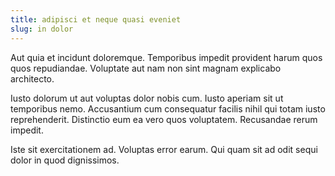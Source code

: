 ```yaml
---
title: adipisci et neque quasi eveniet
slug: in dolor
---
```


Aut quia et incidunt doloremque. Temporibus impedit provident harum quos quos repudiandae. Voluptate aut nam non sint magnam explicabo architecto.

Iusto dolorum ut aut voluptas dolor nobis cum. Iusto aperiam sit ut temporibus nemo. Accusantium cum consequatur facilis nihil qui totam iusto reprehenderit. Distinctio eum ea vero quos voluptatem. Recusandae rerum impedit.

Iste sit exercitationem ad. Voluptas error earum. Qui quam sit ad odit sequi dolor in quod dignissimos.
